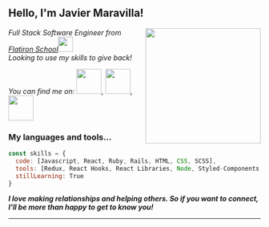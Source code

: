 <h2> Hello, I'm Javier Maravilla! </h2>
<img align='right' src="https://yt3.ggpht.com/ItSYZiF8qhrKVCgrjWfqJ6yUFyUTOT2PAXLEiFplHiiPnxBL5Me6bvnnRElXjjEMSrpwcYeGJg=s176-c-k-c0x00ffffff-no-rj" width="230">
<p><em> Full Stack Software Engineer from <a href="https://flatironschool.com/">Flatiron School</a><img src="https://flatironschool.com/wp-content/uploads/2022/01/home-hero-15.svg" width="30"></br>Looking to use my skills to give back!  
</em></p>

<p><em> You can find me on: <a href="https://www.linkedin.com/in/javier-maravilla/"><img src="https://content.linkedin.com/content/dam/me/brand/en-us/brand-home/illustrations/dsk-e6.svg.original.svg" width="50"></a>, <a href="https://www.youtube.com/channel/UCiO9BQl4bwbuNc4yD8WmC5A"><img src="https://clipart.info/images/ccovers/1590430872youtube-logo-png-transparent-text.png" width="50"></a>, <a href="https://medium.com/@javier.maravilla"><img src="https://miro.medium.com/max/8978/1*s986xIGqhfsN8U--09_AdA.png" width="50"></a> 
</em></p>


### My languages and tools...  

```javascript
const skills = {
  code: [Javascript, React, Ruby, Rails, HTML, CSS, SCSS],
  tools: [Redux, React Hooks, React Libraries, Node, Styled-Components, Git],
  stillLearning: True
}
```

<em><b>I love making relationships and helping others. So if you want to connect, I'll be more than happy to get to know you!</b></em>

---
